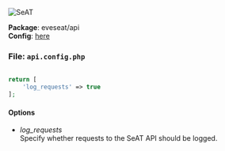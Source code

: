 ![SeAT](http://i.imgur.com/aPPOxSK.png)

**Package**: eveseat/api  
**Config**: [here](https://github.com/eveseat/api/tree/master/src/Config)

### File: `api.config.php`

```php

return [
    'log_requests' => true
];
```

#### Options 
* *log_requests*  
Specify whether requests to the SeAT API should be logged.
